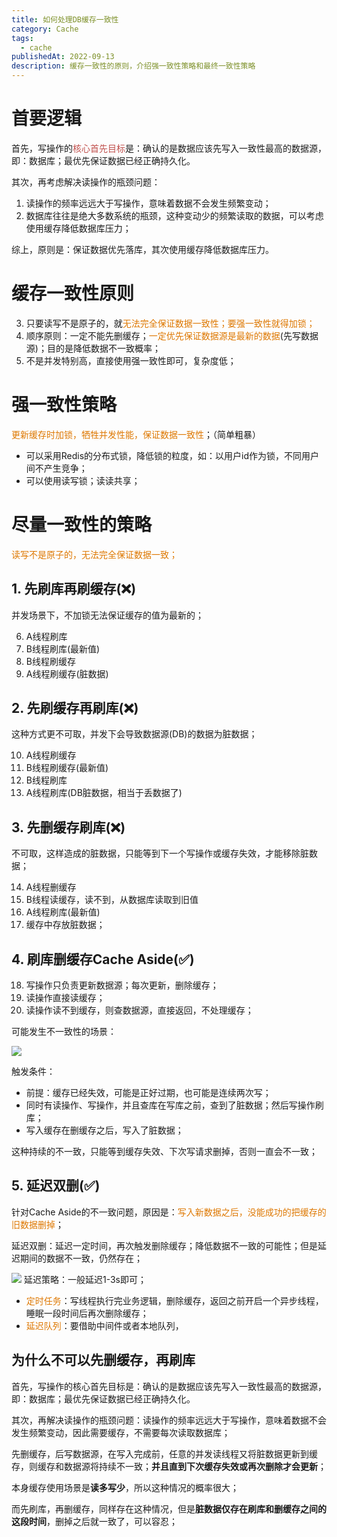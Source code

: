 ```yaml
---
title: 如何处理DB缓存一致性
category: Cache
tags:
  - cache
publishedAt: 2022-09-13
description: 缓存一致性的原则，介绍强一致性策略和最终一致性策略
---
```


# 首要逻辑

首先，写操作的<font color="#c0504d">核心首先目标</font>是：确认的是数据应该先写入一致性最高的数据源，即：数据库；最优先保证数据已经正确持久化。

其次，再考虑解决读操作的瓶颈问题：
1. 读操作的频率远远大于写操作，意味着数据不会发生频繁变动；
2. 数据库往往是绝大多数系统的瓶颈，这种变动少的频繁读取的数据，可以考虑使用缓存降低数据库压力；

综上，原则是：保证数据优先落库，其次使用缓存降低数据库压力。

# 缓存一致性原则

3. 只要读写不是原子的，就<font color="#de7802">无法完全保证</font><font color="#de7802">数据一致性；要强一致性就得加锁；</font>
4. 顺序原则：一定不能先删缓存；<font color="#de7802">一定优先保证数据源是最新的数据</font>(先写数据源)；目的是降低数据不一致概率；
5. 不是并发特别高，直接使用强一致性即可，复杂度低；

# 强一致性策略

<font color="#de7802">更新缓存时加锁，牺牲并发性能，保证数据一致性</font>；（简单粗暴）

- 可以采用Redis的分布式锁，降低锁的粒度，如：以用户id作为锁，不同用户间不产生竞争；
- 可以使用读写锁；读读共享；

# 尽量一致性的策略

<font color="#de7802">读写不是原子的，无法完全保证数据一致；</font>
## 1. 先刷库再刷缓存(❌)

并发场景下，不加锁无法保证缓存的值为最新的；

6. A线程刷库
7. B线程刷库(最新值)
8. B线程刷缓存
9. A线程刷缓存(脏数据)
  
## 2. 先刷缓存再刷库(❌)

这种方式更不可取，并发下会导致数据源(DB)的数据为脏数据；

10. A线程刷缓存
11. B线程刷缓存(最新值)
12. B线程刷库
13. A线程刷库(DB脏数据，相当于丢数据了)
  
## 3. 先删缓存刷库(❌)

不可取，这样造成的脏数据，只能等到下一个写操作或缓存失效，才能移除脏数据；

14. A线程删缓存
15. B线程读缓存，读不到，从数据库读取到旧值
16. A线程刷库(最新值)
17. 缓存中存放脏数据；


## 4. 刷库删缓存Cache Aside(✅)

18. 写操作只负责更新数据源；每次更新，删除缓存；
19. 读操作直接读缓存；
20. 读操作读不到缓存，则查数据源，直接返回，不处理缓存；

可能发生不一致性的场景：

![](/images/cache-CacheAside.png)

触发条件：
- 前提：缓存已经失效，可能是正好过期，也可能是连续两次写；
- 同时有读操作、写操作，并且查库在写库之前，查到了脏数据；然后写操作刷库；
- 写入缓存在删缓存之后，写入了脏数据；

这种持续的不一致，只能等到缓存失效、下次写请求删掉，否则一直会不一致；

## 5. 延迟双删(✅)

针对Cache Aside的不一致问题，原因是：<font color="#de7802">写入新数据之后，没能成功的把缓存的旧数据删掉</font>；

延迟双删：延迟一定时间，再次触发删除缓存；降低数据不一致的可能性；但是延迟期间的数据不一致，仍然存在；

![](/images/cache-DoubleDelete.png)
延迟策略：一般延迟1-3s即可；
- <font color="#de7802">定时任务</font>：写线程执行完业务逻辑，删除缓存，返回之前开启一个异步线程，睡眠一段时间后再次删除缓存；
- <font color="#de7802">延迟队列</font>：要借助中间件或者本地队列，
  

## 为什么不可以先删缓存，再刷库

首先，写操作的核心首先目标是：确认的是数据应该先写入一致性最高的数据源，即：数据库；最优先保证数据已经正确持久化。

其次，再解决读操作的瓶颈问题：读操作的频率远远大于写操作，意味着数据不会发生频繁变动，因此需要缓存，不需要每次读取数据库；

先删缓存，后写数据源，在写入完成前，任意的并发读线程又将脏数据更新到缓存，则缓存和数据源将持续不一致；**并且直到下次缓存失效或再次删除才会更新**；

本身缓存使用场景是**读多写少**，所以这种情况的概率很大；

而先刷库，再删缓存，同样存在这种情况，但是**脏数据仅存在刷库和删缓存之间的这段时间**，删掉之后就一致了，可以容忍；
